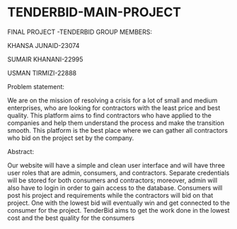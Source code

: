 # TENDERBID-MAIN-PROJECT

FINAL PROJECT -TENDERBID 
GROUP MEMBERS:

KHANSA JUNAID-23074

SUMAIR KHANANI-22995

USMAN TIRMIZI-22888


Problem statement:

We are on the mission of resolving a crisis for a lot of small and medium
enterprises, who are looking for contractors with the least price and
best quality. This platform aims to find contractors who have applied to
the companies and help them understand the process and make the
transition smooth. This platform is the best place where we can gather
all contractors who bid on the project set by the company.



Abstract:

Our website will have a simple and clean user interface and will have
three user roles that are admin, consumers, and contractors. Separate
credentials will be stored for both consumers and contractors;
moreover, admin will also have to login in order to gain access to the
database. Consumers will post his project and requirements while the
contractors will bid on that project. One with the lowest bid will
eventually win and get connected to the consumer for the project.
TenderBid aims to get the work done in the lowest cost and the best
quality for the consumers
